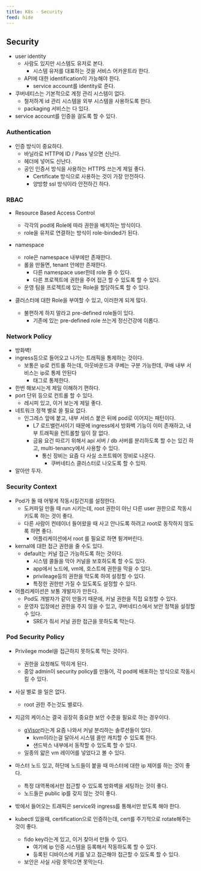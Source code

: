```yaml
---
title: K8s - Security
feed: hide
---
```


## Security
- user identity
	- 사람도 있지만 시스템도 유저로 본다.
		- 시스템 유저를 대표하는 것을 서비스 어카운트라 한다.
	- API에 대한 identification이 가능해야 한다.
		- service account를 identity로 준다.
- 쿠버네티스는 기본적으로 계정 관리 시스템이 없다.
	- 철저하게 id 관리 시스템을 외부 시스템을 사용하도록 한다.
	- packaging 서비스는 다 있다.
- service account를 인증을 걸도록 할 수 있다.

### Authentication
- 인증 방식이 중요하다.
	- 바닐라로 HTTP에 ID / Pass 넣으면 신난다.
	- 헤더에 넣어도 신난다.
	- 공인 인증서 방식을 사용하는 HTTPS 쓰는게 제일 좋다.
		- Certificate 방식으로 사용하는 것이 가장 안전하다.
		- 양방향 ssl 방식이라 안전하긴 하다.

### RBAC
- Resource Based Access Control
	- 각각의 pod에 Role에 따라 권한을 배치하는 방식이다.
	- role을 유저로 연결하는 방식이 role-binded가 된다.
- namespace
	- role은 namespace 내부에만 존재한다.
	- 롤을 만들면, tenant 안에만 존재한다.
		- 다른 namespace user한테 role 줄 수 있다.
		- 다른 프로젝트에 권한을 주어 접근 할 수 있도록 할 수 있다.
	- 운영 팀을 프로젝트에 있는 Role을 할당하도록 할 수 있다.

- 클러스터에 대한 Role을 부여할 수 있고, 이러한게 되게 많다.
	- 불편하게 하지 말라고 pre-defined role들이 있다.
		- 기존에 있는 pre-defined role 쓰는게 정신건강에 이롭다.

### Network Policy
- 방화벽!
- ingress등으로 들어오고 나가는 트래픽을 통제하는 것이다.
	- 보통은 ip로 컨트롤 하는데, 아웃바운드과 쿠베는 구분 가능한데, 쿠배 내부 서비스는 ip로 통제 안된다
		- 태그로 통제한다.
- 한번 해보시는게 제일 이해하기 편하다.
- port 단위 등으로 컨트롤 할 수 있다.
	- 레시피 있고, 이거 보는게 제일 좋다.
- 네트워크 정책 별로 쓸 필요 없다.
	- 인그레스 앞에 붙고, 내부 서비스 붙은 뒤에 pod로 이어지는 패턴이다.
		- L7 로드밸런서이기 때문에 ingress에서 방화벽 기능이 이미 존재하고, 내부 트래픽을 컨트롤할 일이 잘 없다.
		- 금융 요건 따르기 위해서 api 서버 / db 서버를 분리하도록 할 수는 있긴 하고, multi-tenancy에서 사용할 수 있다.
			- 통신 장비는 요즘 다 사실 소프트웨어 장비로 나온다.
				- 쿠버네티스 클러스터로 나오도록 할 수 있따.
- 알아만 두자.

### Security Context
- Pod가 돌 때 어떻게 작동시킬건지를 설정한다.
	- 도커파일 만들 때 run 시키는데, root 권한이 아닌 다른 user 권한으로 작동시키도록 하는 것이 좋다.
	- 다른 사람이 컨테이너 들어왔을 때 사고 안나도록 하려고 root로 동작하지 않도록 하면 좋다.
		- 어플리케이션에서 root 를 필요로 하면 튕겨버린다.
- kernal에 대한 접근 권한을 줄 수도 있다.
	- default는 커널 접근 가능하도록 하는 것이다.
		- 시스템 콜들을 막아 커널을 보호하도록 할 수도 있다.
		- app에서 노드에, vm에, 호스트에 권한을 막을 수 있다.
		- privileage등의 권한을 막도록 하여 설정할 수 있다.
		- 특정한 권한만 가질 수 있도록도 설정할 수 있다.
- 어플리케이션은 보통 개발자가 만든다.
	- Pod도 개발자가 같이 만들기 때문에, 커널 권한을 직접 요청할 수 있다.
	- 운영자 입장에선 권한을 주지 않을 수 있고, 쿠버네티스에서 보안 정책을 설정할 수 있다.
		- SRE가 줘서 커널 권한 접근을 못하도록 막는다.

### Pod Security Policy
- Privilege model을 접근하지 못하도록 막는 것이다.
	- 권한을 요청해도 막히게 된다.
	- 중앙 admin이 security policy를 만들어, 각 pod에 배포하는 방식으로 작동시킬 수 있다.

- 사실 별로 쓸 일은 없다.
	- root 권한 주는것도 별로다.
- 지금의 케이스는 결국 굉장히 중요한 보안 수준을 필요로 하는 경우이다.
	- [gVisor](https://gvisor.dev/)라는게 요즘 나와서 커널 분리하는 솔루션들이 있다.
		- kvm이라는걸 달아서 시스템 콜만 캐치할 수 있도록 한다.
		- 샌드박스 내부에서 동작할 수 있도록 할 수 있다.
	- 일종의 얇은 vm 레이어를 넣었다고 볼 수 있다.

- 마스터 노드 있고, 하단에 노드들이 붙을 때 마스터에 대한 ip 제어를 하는 것이 좋다.
	- 특정 대역폭에서만 접근할 수 있도록 방화벽을 세팅하는 것이 좋다.
	- 노드들은 public ip를 갖지 않는 것이 좋다.
- 밖에서 들어오는 트래픽은 service와 ingress를 통해서만 받도록 해야 한다.
- kubectl 있을때, certification으로 인증하는데, cert를 주기적으로 rotate해주는 것이 좋다.
	- fido key라는게 있고, 이거 찾아서 만들 수 있다.
		- 여기에 ip 인증 시스템을 등록해서 작동하도록 할 수 있다.
		- 등록된 디바이스에 키를 넣고 접근해야 접근할 수 있도록 할 수 있다.
	- 보안은 사실 사람 못막으면 못막는다.